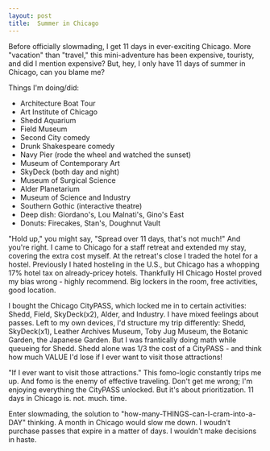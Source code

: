 ```yaml
---
layout: post
title:  Summer in Chicago
---
```


Before officially slowmading, I get 11 days in ever-exciting Chicago. More "vacation" than "travel," this mini-adventure has been expensive, touristy, and did I mention expensive? But, hey, I only have 11 days of summer in Chicago, can you blame me?

Things I'm doing/did:
* Architecture Boat Tour
* Art Institute of Chicago
* Shedd Aquarium
* Field Museum
* Second City comedy
* Drunk Shakespeare comedy
* Navy Pier (rode the wheel and watched the sunset)
* Museum of Contemporary Art
* SkyDeck (both day and night)
* Museum of Surgical Science
* Alder Planetarium
* Museum of Science and Industry
* Southern Gothic (interactive theatre)
* Deep dish: Giordano's, Lou Malnati's, Gino's East
* Donuts: Firecakes, Stan's, Doughnut Vault

"Hold up," you might say, "Spread over 11 days, that's not much!" And you're right. I came to Chicago for a staff retreat and extended my stay, covering the extra cost myself. At the retreat's close I traded the hotel for a hostel. Previously I hated hosteling in the U.S., but Chicago has a whopping 17% hotel tax on already-pricey hotels. Thankfully HI Chicago Hostel proved my bias wrong - highly recommend. Big lockers in the room, free activities, good location.

I bought the Chicago CityPASS, which locked me in to certain activities: Shedd, Field, SkyDeck(x2), Alder, and Industry. I have mixed feelings about passes. Left to my own devices, I'd structure my trip differently: Shedd, SkyDeck(x1), Leather Archives Museum, Toby Jug Museum, the Botanic Garden, the Japanese Garden. But I was frantically doing math while queueing for Shedd. Shedd alone was 1/3 the cost of a CityPASS - and think how much VALUE I'd lose if I ever want to visit those attractions! 

"If I ever want to visit those attractions." This fomo-logic constantly trips me up. And fomo is the enemy of effective traveling. Don't get me wrong; I'm enjoying everything the CityPASS unlocked. But it's about prioritization. 11 days in Chicago is. not. much. time.

Enter slowmading, the solution to "how-many-THINGS-can-I-cram-into-a-DAY" thinking. A month in Chicago would slow me down. I woudn't purchase passes that expire in a matter of days. I wouldn't make decisions in haste.



